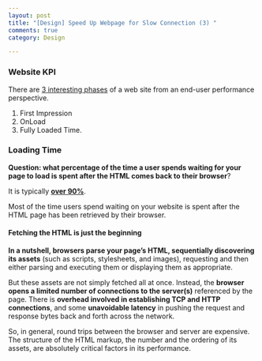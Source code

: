 ```yaml
---
layout: post
title: "[Design] Speed Up Webpage for Slow Connection (3) "
comments: true
category: Design

---
```


### Website KPI

There are [3 interesting phases](https://community.compuwareapm.com/community/display/PUB/Best+Practices+on+Web+Site+Performance+Optimization) of a web site from an end-user performance perspective. 

1. First Impression
1. OnLoad 
1. Fully Loaded Time.

### Loading Time

__Question: what percentage of the time a user spends waiting for your page to load is spent after the HTML comes back to their browser__? 

It is typically __[over 90%](http://www.sitepoint.com/seven-mistakes-that-make-websites-slow/)__. 

Most of the time users spend waiting on your website is spent after the HTML page has been retrieved by their browser. 

#### Fetching the HTML is just the beginning

__In a nutshell, browsers parse your page’s HTML, sequentially discovering its assets__ (such as scripts, stylesheets, and images), requesting and then either parsing and executing them or displaying them as appropriate. 

But these assets are not simply fetched all at once. Instead, the __browser opens a limited number of connections to the server(s)__ referenced by the page. There is __overhead involved in establishing TCP and HTTP connections__, and some __unavoidable latency__ in pushing the request and response bytes back and forth across the network.

So, in general, round trips between the browser and server are expensive. The structure of the HTML markup, the number and the ordering of its assets, are absolutely critical factors in its performance.
